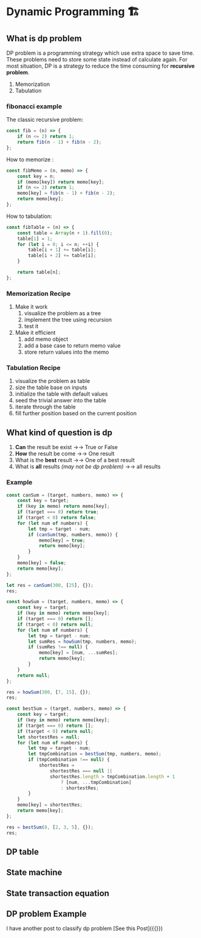 # Dynamic Programming 🏗


## What is dp problem

DP problem is a programming strategy which use extra space to save time. These problems need to store some state instead of calculate again. For most situation, DP is a strategy to reduce the time consuming for **recursive problem**.

1. Memorization
2. Tabulation

### fibonacci example

The classic recursive problem:

```js
const fib = (n) => {
    if (n <= 2) return 1;
    return fib(n - 1) + fib(n - 2);
};
```

How to memorize :

```js
const fibMemo = (n, memo) => {
    const key = n;
    if (memo[key]) return memo[key];
    if (n <= 2) return 1;
    memo[key] = fib(n - 1) + fib(n - 2);
    return memo[key];
};
```

How to tabulation:

```js
const fibTable = (n) => {
    const table = Array(n + 1).fill(0);
    table[1] = 1;
    for (let i = 0; i <= n; ++i) {
        table[i + 1] += table[i];
        table[i + 2] += table[i];
    }

    return table[n];
};
```

### Memorization Recipe

1. Make it work
    1. visualize the problem as a tree
    2. implement the tree using recursion
    3. test it
2. Make it efficient
    1. add memo object
    2. add a base case to return memo value
    3. store return values into the memo

### Tabulation Recipe

1. visualize the problem as table
2. size the table base on inputs
3. initialize the table with default values
4. seed the trivial answer into the table
5. iterate through the table
6. fill further position based on the current position

## What kind of question is dp

1. **Can** the result be exist &rarr;&rarr; True or False
2. **How** the result be come &rarr;&rarr; One result
3. What is the **best** result &rarr;&rarr; One of a best result
4. What is **all** results _(may not be dp problem)_ &rarr;&rarr; all results

### Example

```js
const canSum = (target, numbers, memo) => {
    const key = target;
    if (key in memo) return memo[key];
    if (target === 0) return true;
    if (target < 0) return false;
    for (let num of numbers) {
        let tmp = target - num;
        if (canSum(tmp, numbers, memo)) {
            memo[key] = true;
            return memo[key];
        }
    }
    memo[key] = false;
    return memo[key];
};

let res = canSum(300, [25], {});
res;

const howSum = (target, numbers, memo) => {
    const key = target;
    if (key in memo) return memo[key];
    if (target === 0) return [];
    if (target < 0) return null;
    for (let num of numbers) {
        let tmp = target - num;
        let sumRes = howSum(tmp, numbers, memo);
        if (sumRes !== null) {
            memo[key] = [num, ...sumRes];
            return memo[key];
        }
    }
    return null;
};

res = howSum(300, [7, 15], {});
res;

const bestSum = (target, numbers, memo) => {
    const key = target;
    if (key in memo) return memo[key];
    if (target === 0) return [];
    if (target < 0) return null;
    let shortestRes = null;
    for (let num of numbers) {
        let tmp = target - num;
        let tmpCombination = bestSum(tmp, numbers, memo);
        if (tmpCombination !== null) {
            shortestRes =
                shortestRes === null ||
                shortestRes.length > tmpCombination.length + 1
                    ? [num, ...tmpCombination]
                    : shortestRes;
        }
    }
    memo[key] = shortestRes;
    return memo[key];
};

res = bestSum(8, [2, 3, 5], {});
res;
```

## DP table

## State machine

## State transaction equation

## DP problem Example

I have another post to classify dp problem
[See this Post]({{<ref dp-example.md>}})

